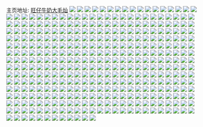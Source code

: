 主页地址: [旺仔牛奶大毛灿](https://weibo.com/u/1391065657) 
![](https://wx4.sinaimg.cn/mw2000/52e9fa39ly1h9qkio0qemj20u0140dmu.jpg) 
![](https://wx4.sinaimg.cn/mw2000/52e9fa39ly1h9qkiqvnmdj20u0140grf.jpg) 
![](https://wx4.sinaimg.cn/mw2000/52e9fa39ly1h9qkir3lwsj20u01407ad.jpg) 
![](https://wx4.sinaimg.cn/mw2000/52e9fa39ly1h9qjxaiz5qj23402c0x6q.jpg) 
![](https://wx4.sinaimg.cn/mw2000/52e9fa39ly1h9qjxetsblj22c0340kjm.jpg) 
![](https://wx4.sinaimg.cn/mw2000/52e9fa39ly1h9qjx8g8pnj223s2t1qv5.jpg) 
![](https://wx4.sinaimg.cn/mw2000/52e9fa39ly1h9qjxa0zp6j22c0340e82.jpg) 
![](https://wx4.sinaimg.cn/mw2000/52e9fa39ly1h9qjxbr1psj22c0340b2a.jpg) 
![](https://wx4.sinaimg.cn/mw2000/52e9fa39ly1h9qjxnmoqdj23402c07wj.jpg) 
![](https://wx4.sinaimg.cn/mw2000/52e9fa39ly1h8uggvgmfqj20u0140gv9.jpg) 
![](https://wx4.sinaimg.cn/mw2000/52e9fa39ly1h8uggpblyxj20u0140afr.jpg) 
![](https://wx4.sinaimg.cn/mw2000/52e9fa39ly1h8mcez3i8hj22872yx7wk.jpg) 
![](https://wx4.sinaimg.cn/mw2000/52e9fa39ly1h8mcewwrlwj21821mru0x.jpg) 
![](https://wx4.sinaimg.cn/mw2000/52e9fa39ly1h8mcexy74cj21kh23bu0y.jpg) 
![](https://wx4.sinaimg.cn/mw2000/52e9fa39ly1h8mcf3tya9j22c0340x6v.jpg) 
![](https://wx4.sinaimg.cn/mw2000/52e9fa39ly1h8mcewkvk4j21wx2jwhdw.jpg) 
![](https://wx4.sinaimg.cn/mw2000/52e9fa39ly1h8mcetlyc9j21q12aqnpd.jpg) 
![](https://wx4.sinaimg.cn/mw2000/52e9fa39ly1h8k2s1ocrlj22c0340nph.jpg) 
![](https://wx4.sinaimg.cn/mw2000/52e9fa39ly1h8k2s0jp2jj22c03404qs.jpg) 
![](https://wx4.sinaimg.cn/mw2000/52e9fa39ly1h8k2rteg1rj22c0340npf.jpg) 
![](https://wx4.sinaimg.cn/mw2000/52e9fa39ly1h8k2rj4jbhj21qn2bjhdt.jpg) 
![](https://wx4.sinaimg.cn/mw2000/52e9fa39ly1h8k2rxmcxij21vw2ijb2a.jpg) 
![](https://wx4.sinaimg.cn/mw2000/52e9fa39ly1h8k2rzoixpj224v2uh4qt.jpg) 
![](https://wx4.sinaimg.cn/mw2000/52e9fa39ly1h8k2rwn55rj22812ypqva.jpg) 
![](https://wx4.sinaimg.cn/mw2000/52e9fa39ly1h8k2s1v0lcj22c03407wk.jpg) 
![](https://wx4.sinaimg.cn/mw2000/52e9fa39ly1h8k2ruawjgj22c0340qv5.jpg) 
![](https://wx4.sinaimg.cn/mw2000/52e9fa39ly1h8k2s0ow9aj22c03407wk.jpg) 
![](https://wx4.sinaimg.cn/mw2000/52e9fa39ly1h8k2rwsqfkj21go1y8hdu.jpg) 
![](https://wx4.sinaimg.cn/mw2000/52e9fa39ly1h8k2s1maaij22c03404qs.jpg) 
![](https://wx4.sinaimg.cn/mw2000/52e9fa39ly1h8k2rxr33mj22c0340u0z.jpg) 
![](https://wx4.sinaimg.cn/mw2000/52e9fa39ly1h8k2s0v21nj22c0340kjo.jpg) 
![](https://wx4.sinaimg.cn/mw2000/52e9fa39ly1h8k2s2rw5aj22c0340npg.jpg) 
![](https://wx4.sinaimg.cn/mw2000/52e9fa39ly1h8k2s2axy6j22c0340u0z.jpg) 
![](https://wx4.sinaimg.cn/mw2000/52e9fa39ly1h83u216x9bj225j2v0npe.jpg) 
![](https://wx4.sinaimg.cn/mw2000/52e9fa39ly1h83u1vhzkuj224m2txx6p.jpg) 
![](https://wx4.sinaimg.cn/mw2000/52e9fa39ly1h83u1z0zhuj22c03401kz.jpg) 
![](https://wx4.sinaimg.cn/mw2000/52e9fa39ly1h83u20k6coj22c03404qr.jpg) 
![](https://wx4.sinaimg.cn/mw2000/52e9fa39ly1h83u1vhzb3j22c0340e81.jpg) 
![](https://wx4.sinaimg.cn/mw2000/52e9fa39ly1h83u1ys070j22c0340x6q.jpg) 
![](https://wx4.sinaimg.cn/mw2000/52e9fa39ly1h631h4lztij22c0340b2b.jpg) 
![](https://wx4.sinaimg.cn/mw2000/52e9fa39ly1h631h52jtsj22c0340e83.jpg) 
![](https://wx4.sinaimg.cn/mw2000/52e9fa39ly1h631h2f8v0j22c0340qv5.jpg) 
![](https://wx4.sinaimg.cn/mw2000/52e9fa39ly1h631h4jl3nj21yj2m1npe.jpg) 
![](https://wx4.sinaimg.cn/mw2000/52e9fa39ly1h631h5mbovj21ry2dagyd.jpg) 
![](https://wx4.sinaimg.cn/mw2000/52e9fa39ly1h631h2jelxj21oe28iqv5.jpg) 
![](https://wx4.sinaimg.cn/mw2000/52e9fa39ly1h631h3f93xj21ow297qim.jpg) 
![](https://wx4.sinaimg.cn/mw2000/52e9fa39ly1h631h4h749j22c0340hdu.jpg) 
![](https://wx4.sinaimg.cn/mw2000/52e9fa39ly1h631h6qnlbj22292r0184.jpg) 
![](https://wx4.sinaimg.cn/mw2000/52e9fa39ly1h5kdsj2az1j22c03417wk.jpg) 
![](https://wx4.sinaimg.cn/mw2000/52e9fa39ly1h5kdsk91hnj21kp23mhdu.jpg) 
![](https://wx4.sinaimg.cn/mw2000/52e9fa39ly1h5kdslpic7j22c03411l0.jpg) 
![](https://wx4.sinaimg.cn/mw2000/52e9fa39ly1h5kdshkkcyj22c0341hdv.jpg) 
![](https://wx4.sinaimg.cn/mw2000/52e9fa39ly1h5kdsnwfw6j22c0341qv8.jpg) 
![](https://wx4.sinaimg.cn/mw2000/52e9fa39ly1h5kdsh57tlj22c0341qv7.jpg) 
![](https://wx4.sinaimg.cn/mw2000/52e9fa39ly1h4yh1wtj94j22c0340npg.jpg) 
![](https://wx4.sinaimg.cn/mw2000/52e9fa39ly1h4yh1vfsqrj22c0340npf.jpg) 
![](https://wx4.sinaimg.cn/mw2000/52e9fa39ly1h4yh1w0uxsj21tu2fshdu.jpg) 
![](https://wx4.sinaimg.cn/mw2000/52e9fa39ly1h4ih94fvzej21h81xa7u5.jpg) 
![](https://wx4.sinaimg.cn/mw2000/52e9fa39ly1h4ih95lbhvj21uf2gkhdg.jpg) 
![](https://wx4.sinaimg.cn/mw2000/52e9fa39ly1h4ih947nnhj22c0340b29.jpg) 
![](https://wx4.sinaimg.cn/mw2000/52e9fa39ly1h4ih967rarj22c033zb29.jpg) 
![](https://wx4.sinaimg.cn/mw2000/52e9fa39ly1h4ih96x069j22c0340qv5.jpg) 
![](https://wx4.sinaimg.cn/mw2000/52e9fa39ly1h4ih96ievzj21jk2237wh.jpg) 
![](https://wx4.sinaimg.cn/mw2000/52e9fa39ly1h4ih960lcfj21k322s7wh.jpg) 
![](https://wx4.sinaimg.cn/mw2000/52e9fa39ly1h4ih95h1ksj22c0340e81.jpg) 
![](https://wx4.sinaimg.cn/mw2000/52e9fa39ly1h4a2xm1nc4j22c0340qv6.jpg) 
![](https://wx4.sinaimg.cn/mw2000/52e9fa39ly1h4a2xlfu8pj224q2ubb2a.jpg) 
![](https://wx4.sinaimg.cn/mw2000/52e9fa39ly1h4a2xkubqfj218l1uwqv5.jpg) 
![](https://wx4.sinaimg.cn/mw2000/52e9fa39ly1h4a2xlsbq8j213g1n6npd.jpg) 
![](https://wx4.sinaimg.cn/mw2000/52e9fa39ly1h3svts8v66j21sc2dk7wh.jpg) 
![](https://wx4.sinaimg.cn/mw2000/52e9fa39ly1h3svtrmkrtj22292r07wh.jpg) 
![](https://wx4.sinaimg.cn/mw2000/52e9fa39ly1h3svtvex6sj21sc2dskjm.jpg) 
![](https://wx4.sinaimg.cn/mw2000/52e9fa39ly1h3svtrt9y2j21sc2ds4qq.jpg) 
![](https://wx4.sinaimg.cn/mw2000/52e9fa39ly1h3qoj7nvwcj20zg0zgn4t.jpg) 
![](https://wx4.sinaimg.cn/mw2000/52e9fa39ly1h3j806fl7kj22c0340e84.jpg) 
![](https://wx4.sinaimg.cn/mw2000/52e9fa39ly1h2t56qun84j22c0340kjl.jpg) 
![](https://wx4.sinaimg.cn/mw2000/52e9fa39ly1h2t56tzt62j22c0340e82.jpg) 
![](https://wx4.sinaimg.cn/mw2000/52e9fa39ly1h2t56sgvkgj22c0340npd.jpg) 
![](https://wx4.sinaimg.cn/mw2000/52e9fa39ly1h2t56t89vdj21oo28ue82.jpg) 
![](https://wx4.sinaimg.cn/mw2000/52e9fa39ly1h2t56s7lwtj22a531jx6p.jpg) 
![](https://wx4.sinaimg.cn/mw2000/52e9fa39ly1h2t56u83ygj22c0340hdu.jpg) 
![](https://wx4.sinaimg.cn/mw2000/52e9fa39ly1h2er0c1wgmj22c02bze81.jpg) 
![](https://wx4.sinaimg.cn/mw2000/52e9fa39ly1h1artvlpmcj22c03404qt.jpg) 
![](https://wx4.sinaimg.cn/mw2000/52e9fa39ly1h1arts1autj22212qmx6q.jpg) 
![](https://wx4.sinaimg.cn/mw2000/52e9fa39ly1h1artvxuhsj22c0340kjp.jpg) 
![](https://wx4.sinaimg.cn/mw2000/52e9fa39ly1h1artvxuhsj22c0340kjp.jpg) 
![](https://wx4.sinaimg.cn/mw2000/52e9fa39ly1h1artvym3wj223i2sob2c.jpg) 
![](https://wx4.sinaimg.cn/mw2000/52e9fa39ly1h1artu77yqj22422te4qs.jpg) 
![](https://wx4.sinaimg.cn/mw2000/52e9fa39ly1h1artu16pkj22c0340kjo.jpg) 
![](https://wx4.sinaimg.cn/mw2000/52e9fa39ly1h07gil634hj22c0340npf.jpg) 
![](https://wx4.sinaimg.cn/mw2000/52e9fa39ly1h07ginwxmrj22c0340b2b.jpg) 
![](https://wx4.sinaimg.cn/mw2000/52e9fa39ly1h07gipysmnj22c0340b2c.jpg) 
![](https://wx4.sinaimg.cn/mw2000/52e9fa39ly1h07girdjt6j22c0340hdx.jpg) 
![](https://wx4.sinaimg.cn/mw2000/52e9fa39ly1h07gioouxqj22c0340x6q.jpg) 
![](https://wx4.sinaimg.cn/mw2000/52e9fa39ly1h07ginhya9j22bz33zhdu.jpg) 
![](https://wx4.sinaimg.cn/mw2000/52e9fa39ly1h07gip8e7vj22c03401kz.jpg) 
![](https://wx4.sinaimg.cn/mw2000/52e9fa39ly1h07gimu1f3j22c0340b2b.jpg) 
![](https://wx4.sinaimg.cn/mw2000/52e9fa39ly1h07ginunysj22c0340e83.jpg) 
![](https://wx4.sinaimg.cn/mw2000/52e9fa39ly1gzshhdtdejj22c03407wi.jpg) 
![](https://wx4.sinaimg.cn/mw2000/52e9fa39ly1gzshhf2q5bj22c0340e82.jpg) 
![](https://wx4.sinaimg.cn/mw2000/52e9fa39ly1gzshh59pehj22c03401kx.jpg) 
![](https://wx4.sinaimg.cn/mw2000/52e9fa39ly1gzshh7z94kj224i2u0x6p.jpg) 
![](https://wx4.sinaimg.cn/mw2000/52e9fa39ly1gzshhdm3zbj22c0340u0y.jpg) 
![](https://wx4.sinaimg.cn/mw2000/52e9fa39ly1gzshheyifgj22c033ju0y.jpg) 
![](https://wx4.sinaimg.cn/mw2000/52e9fa39ly1gzshh8rf6hj22c0340hdt.jpg) 
![](https://wx4.sinaimg.cn/mw2000/52e9fa39ly1gzshhco2w5j22c0340e82.jpg) 
![](https://wx4.sinaimg.cn/mw2000/52e9fa39ly1gzi4ee36xhj22c03404qr.jpg) 
![](https://wx4.sinaimg.cn/mw2000/52e9fa39ly1gzi4ecn7coj22c03407wj.jpg) 
![](https://wx4.sinaimg.cn/mw2000/52e9fa39ly1gzi4ebrejpj22c0340x6q.jpg) 
![](https://wx4.sinaimg.cn/mw2000/52e9fa39gy1gz3igk5bi8j229t29t4qp.jpg) 
![](https://wx4.sinaimg.cn/mw2000/52e9fa39ly1gytxh9ydqrj21sc2dsu0y.jpg) 
![](https://wx4.sinaimg.cn/mw2000/52e9fa39ly1gytxhbfbktj21sc2dsqv6.jpg) 
![](https://wx4.sinaimg.cn/mw2000/52e9fa39ly1gytxheol7wj21sc2dke82.jpg) 
![](https://wx4.sinaimg.cn/mw2000/52e9fa39ly1gytxhc1atlj21sc2dyhdu.jpg) 
![](https://wx4.sinaimg.cn/mw2000/52e9fa39ly1gysa1vku8ej22c03401l0.jpg) 
![](https://wx4.sinaimg.cn/mw2000/52e9fa39ly1gysa1v8gb9j22c02c04qr.jpg) 
![](https://wx4.sinaimg.cn/mw2000/52e9fa39ly1gysa1vryarj22c03404qs.jpg) 
![](https://wx4.sinaimg.cn/mw2000/52e9fa39ly1gysa1vd3j3j21r2340hdv.jpg) 
![](https://wx4.sinaimg.cn/mw2000/52e9fa39ly1gysa1x4jv8j22c0340qv6.jpg) 
![](https://wx4.sinaimg.cn/mw2000/52e9fa39ly1gysa1wm5lbj22c0340kjm.jpg) 
![](https://wx4.sinaimg.cn/mw2000/52e9fa39ly1gysa1vgtrhj22c0340qv6.jpg) 
![](https://wx4.sinaimg.cn/mw2000/52e9fa39ly1gysa1uvzwdj21ww1wu1kx.jpg) 
![](https://wx4.sinaimg.cn/mw2000/52e9fa39ly1gysa1w4r76j224e24e7wi.jpg) 
![](https://wx4.sinaimg.cn/mw2000/52e9fa39ly1gya1ov0ohuj21sc2dsx6p.jpg) 
![](https://wx4.sinaimg.cn/mw2000/52e9fa39ly1gxy0mdp72ej224j2u14qq.jpg) 
![](https://wx4.sinaimg.cn/mw2000/52e9fa39ly1gxy0mo0djvj21ri2cou0x.jpg) 
![](https://wx4.sinaimg.cn/mw2000/52e9fa39ly1gxy0mn1oaej21nr27okjl.jpg) 
![](https://wx4.sinaimg.cn/mw2000/52e9fa39ly1gx3eyh9i9uj22792xokjn.jpg) 
![](https://wx4.sinaimg.cn/mw2000/52e9fa39ly1gx3eyhj6k2j22c0340hdu.jpg) 
![](https://wx4.sinaimg.cn/mw2000/52e9fa39ly1gx3eyfdvg3j229t3134qq.jpg) 
![](https://wx4.sinaimg.cn/mw2000/52e9fa39ly1gx3eyiorjrj22c0340x6q.jpg) 
![](https://wx4.sinaimg.cn/mw2000/52e9fa39ly1gx3eyjghlbj22c02c04qr.jpg) 
![](https://wx4.sinaimg.cn/mw2000/52e9fa39ly1gx3eyj8pczj22c0340hdv.jpg) 
![](https://wx4.sinaimg.cn/mw2000/52e9fa39ly1gx3eygzk1cj222k2rf7wi.jpg) 
![](https://wx4.sinaimg.cn/mw2000/52e9fa39ly1gx3eyj5znoj21wy2jxb2a.jpg) 
![](https://wx4.sinaimg.cn/mw2000/52e9fa39ly1gx3eyhpcq8j229m30tb2b.jpg) 
![](https://wx4.sinaimg.cn/mw2000/52e9fa39ly1gx3eyhc62kj22c03404qq.jpg) 
![](https://wx4.sinaimg.cn/mw2000/52e9fa39ly1gx1sbsnbq5j22c0340qv7.jpg) 
![](https://wx4.sinaimg.cn/mw2000/52e9fa39ly1gwn6pw7h1sj20u0140dsy.jpg) 
![](https://wx4.sinaimg.cn/mw2000/52e9fa39ly1gwn6qw1tl9j20u01407je.jpg) 
![](https://wx4.sinaimg.cn/mw2000/52e9fa39ly1gwn6pk35d2j22c0340e82.jpg) 
![](https://wx4.sinaimg.cn/mw2000/52e9fa39ly1gwn6pwqfpbj20u0140dre.jpg) 
![](https://wx4.sinaimg.cn/mw2000/52e9fa39ly1gwn6pwvm0lj20u0140gxw.jpg) 
![](https://wx4.sinaimg.cn/mw2000/52e9fa39ly1gwn6pwzxmkj20u0140k15.jpg) 
![](https://wx4.sinaimg.cn/mw2000/52e9fa39ly1gwn6pwiwi6j20u0140amz.jpg) 
![](https://wx4.sinaimg.cn/mw2000/52e9fa39ly1gwn6pwafk9j20u0140n9q.jpg) 
![](https://wx4.sinaimg.cn/mw2000/52e9fa39ly1gwn6px5x2dj20u0140tmf.jpg) 
![](https://wx4.sinaimg.cn/mw2000/52e9fa39ly1gvyxci84q8j20ix0sgtcl.jpg) 
![](https://wx4.sinaimg.cn/mw2000/52e9fa39ly1gvyxd3w731j21kc27zu0x.jpg) 
![](https://wx4.sinaimg.cn/mw2000/52e9fa39ly1gvyxi1sk1qj22c0340u0z.jpg) 
![](https://wx4.sinaimg.cn/mw2000/52e9fa39ly1gvyxi61t5nj22c0340u0y.jpg) 
![](https://wx4.sinaimg.cn/mw2000/52e9fa39ly1gvyxcn1kf7j20sg0msq8x.jpg) 
![](https://wx4.sinaimg.cn/mw2000/52e9fa39ly1gvyxi5cdmsj22c03404qr.jpg) 
![](https://wx4.sinaimg.cn/mw2000/52e9fa39ly1gvyxd6p8bsj22ds1sc1kx.jpg) 
![](https://wx4.sinaimg.cn/mw2000/52e9fa39ly1gvyxi6z4f0j22c02c0npe.jpg) 
![](https://wx4.sinaimg.cn/mw2000/52e9fa39ly1gvyxia6s79j22c0340e83.jpg) 
![](https://wx4.sinaimg.cn/mw2000/001w8LIRly1gvpdvhbtnzj62c0340u0x02.jpg) 
![](https://wx4.sinaimg.cn/mw2000/001w8LIRly1gvpdv4o0waj62c0340e8202.jpg) 
![](https://wx4.sinaimg.cn/mw2000/001w8LIRly1gvpdsxb8ydj61qa2b2kjl02.jpg) 
![](https://wx4.sinaimg.cn/mw2000/001w8LIRly1gv92b338r9j62c0340x6q02.jpg) 
![](https://wx4.sinaimg.cn/mw2000/001w8LIRly1gv92ba5bchj62c0340x6r02.jpg) 
![](https://wx4.sinaimg.cn/mw2000/001w8LIRly1gv92azfxztj622s2rqb2a02.jpg) 
![](https://wx4.sinaimg.cn/mw2000/001w8LIRly1gv92b50bqgj62c0340e8302.jpg) 
![](https://wx4.sinaimg.cn/mw2000/001w8LIRly1gv92bhhm2sj62c0340x6q02.jpg) 
![](https://wx4.sinaimg.cn/mw2000/001w8LIRly1gv92brhb53j62c0340e8302.jpg) 
![](https://wx4.sinaimg.cn/mw2000/001w8LIRly1gv92bju3z2j62c03401ky02.jpg) 
![](https://wx4.sinaimg.cn/mw2000/52e9fa39ly1gum85v7ic7j22c0340kjn.jpg) 
![](https://wx4.sinaimg.cn/mw2000/001w8LIRly1gum85wc4nij62c0340qv702.jpg) 
![](https://wx4.sinaimg.cn/mw2000/001w8LIRly1gum85vgj0vj62c0340e8302.jpg) 
![](https://wx4.sinaimg.cn/mw2000/52e9fa39ly1gum85tdvmtj216o1kwkhb.jpg) 
![](https://wx4.sinaimg.cn/mw2000/001w8LIRly1gum85up958j61s22dex6p02.jpg) 
![](https://wx4.sinaimg.cn/mw2000/001w8LIRly1gum85tvgywj62c0340npe02.jpg) 
![](https://wx4.sinaimg.cn/mw2000/52e9fa39ly1gt9qs1rwfvj22c02c01l0.jpg) 
![](https://wx4.sinaimg.cn/mw2000/52e9fa39ly1gt9qs05i1xj22c03401l0.jpg) 
![](https://wx4.sinaimg.cn/mw2000/52e9fa39ly1gt9qrzh3ohj225j2venpe.jpg) 
![](https://wx4.sinaimg.cn/mw2000/52e9fa39ly1groqouimmcj22c02bznpd.jpg) 
![](https://wx4.sinaimg.cn/mw2000/52e9fa39ly1groqokidqdj2295295b29.jpg) 
![](https://wx4.sinaimg.cn/mw2000/52e9fa39ly1groqocbkmmj22c02bz1il.jpg) 
![](https://wx4.sinaimg.cn/mw2000/52e9fa39ly1groqo6zf77j229j29jb29.jpg) 
![](https://wx4.sinaimg.cn/mw2000/52e9fa39ly1groqp0h4maj22732731bq.jpg) 
![](https://wx4.sinaimg.cn/mw2000/52e9fa39ly1groqowb1wpj20yh0yh7ax.jpg) 
![](https://wx4.sinaimg.cn/mw2000/52e9fa39ly1groqp4d900j21js1js4f1.jpg) 
![](https://wx4.sinaimg.cn/mw2000/52e9fa39ly1groqnz8sx1j221r21r7wh.jpg) 
![](https://wx4.sinaimg.cn/mw2000/52e9fa39ly1groqpdyn93j229e29ekjl.jpg) 
![](https://wx4.sinaimg.cn/mw2000/52e9fa39ly1gr1scblv5xj22c02bzqtv.jpg) 
![](https://wx4.sinaimg.cn/mw2000/52e9fa39ly1gr1scxkkxtj22c02c0npd.jpg) 
![](https://wx4.sinaimg.cn/mw2000/52e9fa39ly1gr1sd170zmj22c02bzhdt.jpg) 
![](https://wx4.sinaimg.cn/mw2000/52e9fa39ly1gr1sdcweuyj22c0340x6q.jpg) 
![](https://wx4.sinaimg.cn/mw2000/52e9fa39gy1gq6p6f8sh0j22c02c04qp.jpg) 
![](https://wx4.sinaimg.cn/mw2000/52e9fa39gy1gq6p6cxxxoj224r24r4qp.jpg) 
![](https://wx4.sinaimg.cn/mw2000/52e9fa39gy1gq6p6bc458j22c02c0nph.jpg) 
![](https://wx4.sinaimg.cn/mw2000/52e9fa39gy1gq6p66ayrkj22c02c0hdt.jpg) 
![](https://wx4.sinaimg.cn/mw2000/52e9fa39ly1gpp491g6z7j22c02c0u10.jpg) 
![](https://wx4.sinaimg.cn/mw2000/52e9fa39ly1gpp48zzq48j22c02c01kx.jpg) 
![](https://wx4.sinaimg.cn/mw2000/52e9fa39ly1gpp48zr38rj22c02c04qp.jpg) 
![](https://wx4.sinaimg.cn/mw2000/52e9fa39ly1gpp492f83zj22c02c0qv7.jpg) 
![](https://wx4.sinaimg.cn/mw2000/52e9fa39ly1gpp4927rbpj23402c04qt.jpg) 
![](https://wx4.sinaimg.cn/mw2000/52e9fa39ly1gpp493j2rpj23402c0e83.jpg) 
![](https://wx4.sinaimg.cn/mw2000/52e9fa39ly1gpp4b3e0qgj20u0140qva.jpg) 
![](https://wx4.sinaimg.cn/mw2000/52e9fa39ly1gpp4b3nxfhj20u01401l3.jpg) 
![](https://wx4.sinaimg.cn/mw2000/52e9fa39gy1gpg8lyu8qdj21p729m7wj.jpg) 
![](https://wx4.sinaimg.cn/mw2000/52e9fa39ly1gpdee257ugj22dc1kwx6t.jpg) 
![](https://wx4.sinaimg.cn/mw2000/52e9fa39ly1gpdedugbymj22dc1kwhdt.jpg) 
![](https://wx4.sinaimg.cn/mw2000/52e9fa39ly1gpdedrpk92j21kw24y7n2.jpg) 
![](https://wx4.sinaimg.cn/mw2000/52e9fa39ly1gpdee4e7r0j21kw2dc7wn.jpg) 
![](https://wx4.sinaimg.cn/mw2000/52e9fa39ly1gpdee4yww5j22dc1kwe87.jpg) 
![](https://wx4.sinaimg.cn/mw2000/52e9fa39ly1gpdee4e76tj22dc1kw4qv.jpg) 
![](https://wx4.sinaimg.cn/mw2000/52e9fa39ly1gp88f8wqlij22b52b5npf.jpg) 
![](https://wx4.sinaimg.cn/mw2000/52e9fa39ly1gp88f9l33zj227v2ufnpg.jpg) 
![](https://wx4.sinaimg.cn/mw2000/52e9fa39ly1gp88fayhyij22c02c07wm.jpg) 
![](https://wx4.sinaimg.cn/mw2000/52e9fa39ly1gp88fc0llgj23402c0qva.jpg) 
![](https://wx4.sinaimg.cn/mw2000/52e9fa39ly1gp88fdiccmj23402c01l3.jpg) 
![](https://wx4.sinaimg.cn/mw2000/52e9fa39ly1gp88fc6wayj23402c0b2g.jpg) 
![](https://wx4.sinaimg.cn/mw2000/52e9fa39ly1gp88few2w1j22c03404qu.jpg) 
![](https://wx4.sinaimg.cn/mw2000/52e9fa39ly1gp88fd7q10j23402c0qva.jpg) 
![](https://wx4.sinaimg.cn/mw2000/52e9fa39ly1gp88fdnvu0j23402c0qv9.jpg) 
![](https://wx4.sinaimg.cn/mw2000/52e9fa39ly1gom4pee7vrj22c0340hdx.jpg) 
![](https://wx4.sinaimg.cn/mw2000/52e9fa39ly1gmzueiiz8fj22c03401kx.jpg) 
![](https://wx4.sinaimg.cn/mw2000/52e9fa39ly1gmzueimea0j228w2zvqub.jpg) 
![](https://wx4.sinaimg.cn/mw2000/52e9fa39ly1gmzueij2wwj226h2wn7qw.jpg) 
![](https://wx4.sinaimg.cn/mw2000/52e9fa39ly1gmzueitu0gj21xv2l5npd.jpg) 
![](https://wx4.sinaimg.cn/mw2000/52e9fa39ly1gmi3ekrmrhj222l22jx6p.jpg) 
![](https://wx4.sinaimg.cn/mw2000/52e9fa39ly1gmi3ettwz7j22c02bzkjm.jpg) 
![](https://wx4.sinaimg.cn/mw2000/52e9fa39ly1gmi3eov4rtj222t22r1ky.jpg) 
![](https://wx4.sinaimg.cn/mw2000/52e9fa39ly1gmi3emgt7dj22c02bzb29.jpg) 
![](https://wx4.sinaimg.cn/mw2000/52e9fa39ly1gmi3f09y4oj21pb30yx6q.jpg) 
![](https://wx4.sinaimg.cn/mw2000/52e9fa39ly1gmi3ex1krgj22c02bzx6p.jpg) 
![](https://wx4.sinaimg.cn/mw2000/52e9fa39ly1gmi3f1676zj22c02c0tny.jpg) 
![](https://wx4.sinaimg.cn/mw2000/52e9fa39ly1gmi3f4fkl4j23402c0n0a.jpg) 
![](https://wx4.sinaimg.cn/mw2000/52e9fa39ly1gmi3g3c0r3j20w012en4e.jpg) 
![](https://wx4.sinaimg.cn/mw2000/52e9fa39ly1gmi3f72uu7j23402c00zl.jpg) 
![](https://wx4.sinaimg.cn/mw2000/52e9fa39ly1gmi3fbn1uoj22c02c0b2a.jpg) 
![](https://wx4.sinaimg.cn/mw2000/52e9fa39ly1gmi3f3ux1zj23401qx1kz.jpg) 
![](https://wx4.sinaimg.cn/mw2000/52e9fa39ly1gmajol32dbj21w01w0b29.jpg) 
![](https://wx4.sinaimg.cn/mw2000/52e9fa39ly1gmakcww70nj21n31o04qp.jpg) 
![](https://wx4.sinaimg.cn/mw2000/52e9fa39ly1glmmcpchyvj22842847wh.jpg) 
![](https://wx4.sinaimg.cn/mw2000/52e9fa39ly1glmmdgfki2j22c02c01kx.jpg) 
![](https://wx4.sinaimg.cn/mw2000/52e9fa39ly1glmmdmqhnnj22c02c0e81.jpg) 
![](https://wx4.sinaimg.cn/mw2000/52e9fa39ly1glmmdjj2clj23402c07wh.jpg) 
![](https://wx4.sinaimg.cn/mw2000/52e9fa39ly1glmmd4mk3zj21vk1vkh8g.jpg) 
![](https://wx4.sinaimg.cn/mw2000/52e9fa39ly1glmmcu66ngj22c0340hdt.jpg) 
![](https://wx4.sinaimg.cn/mw2000/52e9fa39ly1glmmdpwhh4j226m2wue81.jpg) 
![](https://wx4.sinaimg.cn/mw2000/52e9fa39ly1glmmed1n0hj22b02b07l3.jpg) 
![](https://wx4.sinaimg.cn/mw2000/52e9fa39ly1glmmd6mtisj21o22831kx.jpg) 
![](https://wx4.sinaimg.cn/mw2000/52e9fa39ly1glmmcyub73j23402c0atw.jpg) 
![](https://wx4.sinaimg.cn/mw2000/52e9fa39ly1glmmeacke5j21r0340e83.jpg) 
![](https://wx4.sinaimg.cn/mw2000/52e9fa39ly1glmmddxmd9j22c02c07wh.jpg) 
![](https://wx4.sinaimg.cn/mw2000/52e9fa39ly1gle9uk0qoij21wt2jrhdt.jpg) 
![](https://wx4.sinaimg.cn/mw2000/52e9fa39ly1gle9vjcgv4j22c03401kz.jpg) 
![](https://wx4.sinaimg.cn/mw2000/52e9fa39ly1gle9vmoiewj22c0340hdv.jpg) 
![](https://wx4.sinaimg.cn/mw2000/52e9fa39ly1gle9v3esp4j229a30dnpf.jpg) 
![](https://wx4.sinaimg.cn/mw2000/52e9fa39ly1gle9uhlkzdj22842ythdv.jpg) 
![](https://wx4.sinaimg.cn/mw2000/52e9fa39ly1gle9uxll7mj22c0340hdv.jpg) 
![](https://wx4.sinaimg.cn/mw2000/52e9fa39ly1gle9uqh9wgj22c0340kjn.jpg) 
![](https://wx4.sinaimg.cn/mw2000/52e9fa39ly1gle9vdfx3cj22c0340hdv.jpg) 
![](https://wx4.sinaimg.cn/mw2000/52e9fa39ly1gle9vojtnxj21z82mzkjl.jpg) 
![](https://wx4.sinaimg.cn/mw2000/52e9fa39ly1gkotwzugenj22c03401l1.jpg) 
![](https://wx4.sinaimg.cn/mw2000/52e9fa39ly1gkotx89z17j22c02c0hdw.jpg) 
![](https://wx4.sinaimg.cn/mw2000/52e9fa39ly1gkotwu2kmvj22c02c01kx.jpg) 
![](https://wx4.sinaimg.cn/mw2000/52e9fa39ly1gkou0q4kyoj22c02c0e82.jpg) 
![](https://wx4.sinaimg.cn/mw2000/52e9fa39gy1gk91jlkgptj22bz2c07wh.jpg) 
![](https://wx4.sinaimg.cn/mw2000/52e9fa39gy1gk91jiwlnuj22c0340e82.jpg) 
![](https://wx4.sinaimg.cn/mw2000/52e9fa39gy1gk91jtj57gj22bz2c04qq.jpg) 
![](https://wx4.sinaimg.cn/mw2000/52e9fa39gy1gk91jxbskzj22c0340e82.jpg) 
![](https://wx4.sinaimg.cn/mw2000/52e9fa39gy1gk91lbmllqj22ds1sc1kk.jpg) 
![](https://wx4.sinaimg.cn/mw2000/52e9fa39gy1gk91l9bao6j22c0340u0y.jpg) 
![](https://wx4.sinaimg.cn/mw2000/52e9fa39gy1gk91lcsskmj20yi0xs7vm.jpg) 
![](https://wx4.sinaimg.cn/mw2000/52e9fa39gy1gk91lesw5wj23402c04qp.jpg) 
![](https://wx4.sinaimg.cn/mw2000/52e9fa39gy1gk91liscdtj22c03404qq.jpg) 
![](https://wx4.sinaimg.cn/mw2000/52e9fa39gy1gjas5nlbaqj215m1kuqd9.jpg) 
![](https://wx4.sinaimg.cn/mw2000/52e9fa39ly1ginw7onk9vj22c02c0e82.jpg) 
![](https://wx4.sinaimg.cn/mw2000/52e9fa39ly1ginw7mw1kqj22c02c0b2a.jpg) 
![](https://wx4.sinaimg.cn/mw2000/52e9fa39ly1ginw7qim04j22c02c0hdu.jpg) 
![](https://wx4.sinaimg.cn/mw2000/52e9fa39ly1ginx3ddx5nj211n1e57g5.jpg) 
![](https://wx4.sinaimg.cn/mw2000/52e9fa39ly1ginw7u7a8zj22c02c0e82.jpg) 
![](https://wx4.sinaimg.cn/mw2000/52e9fa39ly1ginw7xsz8oj220o20gx6p.jpg) 
![](https://wx4.sinaimg.cn/mw2000/52e9fa39ly1ginw7jbe4pj22c02c0hdu.jpg) 
![](https://wx4.sinaimg.cn/mw2000/52e9fa39ly1ginw7z658qj216o16oajq.jpg) 
![](https://wx4.sinaimg.cn/mw2000/52e9fa39ly1ginx1s9tq9j22c02c0u0y.jpg) 
![](https://wx4.sinaimg.cn/mw2000/52e9fa39ly1ginx1s9tq9j22c02c0u0y.jpg) 
![](https://wx4.sinaimg.cn/mw2000/52e9fa39ly1ghcn8rr4vsj22c0340npd.jpg) 
![](https://wx4.sinaimg.cn/mw2000/52e9fa39ly1ghcn8t8zbyj22c0340kjl.jpg) 
![](https://wx4.sinaimg.cn/mw2000/52e9fa39ly1ghcn8yqp4dj22c0340qv5.jpg) 
![](https://wx4.sinaimg.cn/mw2000/52e9fa39ly1ghcn9wbk1zj216o1kw7hq.jpg) 
![](https://wx4.sinaimg.cn/mw2000/52e9fa39ly1ghcn9xu1j0j21b41b47hi.jpg) 
![](https://wx4.sinaimg.cn/mw2000/52e9fa39ly1ghcn9xacxgj216o16oqcj.jpg) 
![](https://wx4.sinaimg.cn/mw2000/52e9fa39ly1ghcne5ebqrj216k2d4e81.jpg) 
![](https://wx4.sinaimg.cn/mw2000/52e9fa39ly1ghcne7asfhj21do22g4qp.jpg) 
![](https://wx4.sinaimg.cn/mw2000/52e9fa39ly1ghcne2tfsbj216o16o7m3.jpg) 
![](https://wx4.sinaimg.cn/mw2000/52e9fa39ly1ghbnfvkwkej22c02c0u0y.jpg) 
![](https://wx4.sinaimg.cn/mw2000/52e9fa39ly1ghbnfscqjsj22c02c0e83.jpg) 
![](https://wx4.sinaimg.cn/mw2000/52e9fa39ly1ghbnfvbhssj22c02c07wj.jpg) 
![](https://wx4.sinaimg.cn/mw2000/52e9fa39ly1ghbnfrwpvej22c02c0x6p.jpg) 
![](https://wx4.sinaimg.cn/mw2000/52e9fa39ly1ghbnfreb91j22c02c0u0y.jpg) 
![](https://wx4.sinaimg.cn/mw2000/52e9fa39ly1ghbnfurahjj22c02c0u0x.jpg) 
![](https://wx4.sinaimg.cn/mw2000/52e9fa39ly1ghbnfvk5e9j22c02c0b2b.jpg) 
![](https://wx4.sinaimg.cn/mw2000/52e9fa39ly1ghbnfr9qj3j22c02c0qv5.jpg) 
![](https://wx4.sinaimg.cn/mw2000/52e9fa39ly1ghbnfxj5fhj22c02c0hdu.jpg) 
![](https://wx4.sinaimg.cn/mw2000/52e9fa39ly1ghbnfx40zfj22c02c01kz.jpg) 
![](https://wx4.sinaimg.cn/mw2000/52e9fa39ly1ghbnfogouqj216o16owos.jpg) 
![](https://wx4.sinaimg.cn/mw2000/52e9fa39ly1ghbnftkj0aj22c02c0e82.jpg) 
![](https://wx4.sinaimg.cn/mw2000/52e9fa39ly1ghbnftu0k9j224w24whdu.jpg) 
![](https://wx4.sinaimg.cn/mw2000/52e9fa39ly1ghbnfx09l1j22c02c0u0y.jpg) 
![](https://wx4.sinaimg.cn/mw2000/52e9fa39ly1ghbnfxh4c9j22c02c0kjl.jpg) 
![](https://wx4.sinaimg.cn/mw2000/52e9fa39ly1ghbnfwcuuuj22c02c0npd.jpg) 
![](https://wx4.sinaimg.cn/mw2000/52e9fa39ly1ghbnfv0gi4j22c02c0npd.jpg) 
![](https://wx4.sinaimg.cn/mw2000/52e9fa39gy1ggwnya5agrj22c02c04qp.jpg) 
![](https://wx4.sinaimg.cn/mw2000/52e9fa39gy1ggwny7ufu4j22c02c07qf.jpg) 
![](https://wx4.sinaimg.cn/mw2000/52e9fa39gy1ggwnybbjx8j22c02cge81.jpg) 
![](https://wx4.sinaimg.cn/mw2000/52e9fa39gy1ggwny96bxvj216o16owux.jpg) 
![](https://wx4.sinaimg.cn/mw2000/52e9fa39gy1ggwnyd0qprj22c02cg7wi.jpg) 
![](https://wx4.sinaimg.cn/mw2000/52e9fa39gy1ggwny8joodj216n1kvdqb.jpg) 
![](https://wx4.sinaimg.cn/mw2000/52e9fa39gy1ggwnys6aoyj22c02cgnpe.jpg) 
![](https://wx4.sinaimg.cn/mw2000/52e9fa39gy1ggfcay6231j21io1ss4nu.jpg) 
![](https://wx4.sinaimg.cn/mw2000/52e9fa39gy1ggfcifhkjbj20xp23qhdt.jpg) 
![](https://wx4.sinaimg.cn/mw2000/52e9fa39gy1ggfcbgl5e1j211g22wdzx.jpg) 
![](https://wx4.sinaimg.cn/mw2000/52e9fa39gy1ggfcawq2kvj21eg39o1kx.jpg) 
![](https://wx4.sinaimg.cn/mw2000/52e9fa39gy1ggfcj01rdej216o16nqd3.jpg) 
![](https://wx4.sinaimg.cn/mw2000/52e9fa39gy1ggfcb5shrzj21ks37ohdt.jpg) 
![](https://wx4.sinaimg.cn/mw2000/52e9fa39gy1ggfcb9l30fj21ko3fyqv5.jpg) 
![](https://wx4.sinaimg.cn/mw2000/52e9fa39gy1ggfcb4gmqij21kw2d8e81.jpg) 
![](https://wx4.sinaimg.cn/mw2000/52e9fa39gy1ggfcbbna3fj20u00it7bm.jpg) 
![](https://wx4.sinaimg.cn/mw2000/52e9fa39gy1ggfcbas76aj21hk28a7oy.jpg) 
![](https://wx4.sinaimg.cn/mw2000/52e9fa39gy1ggfcbee7iwj211x1kw47k.jpg) 
![](https://wx4.sinaimg.cn/mw2000/52e9fa39gy1ggfcbfpmiqj216k2d4hdt.jpg) 
![](https://wx4.sinaimg.cn/mw2000/52e9fa39gy1ggfcbh6kp5j216o1kwna7.jpg) 
![](https://wx4.sinaimg.cn/mw2000/52e9fa39gy1ggfcaza9xgj213w27s4qp.jpg) 
![](https://wx4.sinaimg.cn/mw2000/52e9fa39gy1ggfcelfjbxj214o33uqv5.jpg) 
![](https://wx4.sinaimg.cn/mw2000/52e9fa39gy1ggbbanzg70j20kq0y1ted.jpg) 
![](https://wx4.sinaimg.cn/mw2000/52e9fa39gy1ggbbase764j21to3fgkjm.jpg) 
![](https://wx4.sinaimg.cn/mw2000/52e9fa39gy1ggbbarqaxxj21e02s07wh.jpg) 
![](https://wx4.sinaimg.cn/mw2000/52e9fa39gy1gegv4siwiyj215q161dr1.jpg) 
![](https://wx4.sinaimg.cn/mw2000/52e9fa39gy1gegv4txirfj216o16n4av.jpg) 
![](https://wx4.sinaimg.cn/mw2000/52e9fa39gy1gegv4t2ko7j216n16nk14.jpg) 
![](https://wx4.sinaimg.cn/mw2000/52e9fa39gy1gbnqby50icj22c01037wh.jpg) 
![](https://wx4.sinaimg.cn/mw2000/52e9fa39gy1gahixe3097j21w05o0hdu.jpg) 
![](https://wx4.sinaimg.cn/mw2000/52e9fa39gy1gahix986xzj20ko1a248x.jpg) 
![](https://wx4.sinaimg.cn/mw2000/52e9fa39gy1gahix7bhftj21w01w0dz7.jpg) 
![](https://wx4.sinaimg.cn/mw2000/52e9fa39gy1gahixk5tycj219c2io1kx.jpg) 
![](https://wx4.sinaimg.cn/mw2000/52e9fa39gy1gahix5vue2j21zk1honfn.jpg) 
![](https://wx4.sinaimg.cn/mw2000/52e9fa39gy1gahixbedwrj21qw2xo1kx.jpg) 
![](https://wx4.sinaimg.cn/mw2000/52e9fa39gy1gahixgegrdj21v837rtx8.jpg) 
![](https://wx4.sinaimg.cn/mw2000/52e9fa39gy1gahixhk10cj215q1qwac7.jpg) 
![](https://wx4.sinaimg.cn/mw2000/52e9fa39gy1gahix8ixv1j2193193axn.jpg) 
![](https://wx4.sinaimg.cn/mw2000/52e9fa39gy1ga71bjlkdej21mc17rk6x.jpg) 
![](https://wx4.sinaimg.cn/mw2000/52e9fa39gy1g9igy16a9ij222b3407wh.jpg) 
![](https://wx4.sinaimg.cn/mw2000/52e9fa39gy1g8takx3928j22c02c0qjp.jpg) 
![](https://wx4.sinaimg.cn/mw2000/52e9fa39ly1g8oij0qwycj21uu3404qp.jpg) 
![](https://wx4.sinaimg.cn/mw2000/52e9fa39ly1g8oiizbgxxj21z1340qv5.jpg) 
![](https://wx4.sinaimg.cn/mw2000/52e9fa39gy1g8huir6plvj21w01w04qp.jpg) 
![](https://wx4.sinaimg.cn/mw2000/52e9fa39gy1g8huiqkdljj21w01w04qp.jpg) 
![](https://wx4.sinaimg.cn/mw2000/52e9fa39gy1g8huirkqv3j21w01w0hdt.jpg) 
![](https://wx4.sinaimg.cn/mw2000/52e9fa39gy1g8huior7a6j21w01w04qp.jpg) 
![](https://wx4.sinaimg.cn/mw2000/52e9fa39gy1g7kbdt9vn0j21w01w0e81.jpg) 
![](https://wx4.sinaimg.cn/mw2000/52e9fa39gy1g7kbdsyzdaj21nc1nch8o.jpg) 
![](https://wx4.sinaimg.cn/mw2000/52e9fa39gy1g6rf5oxlbjj22w41u2e81.jpg) 
![](https://wx4.sinaimg.cn/mw2000/52e9fa39gy1g66d8ual22j21ho1tbu08.jpg) 
![](https://wx4.sinaimg.cn/mw2000/52e9fa39ly1g3cqj62xx7j21w01w04qp.jpg) 
![](https://wx4.sinaimg.cn/mw2000/52e9fa39ly1g3cqj4w055j21vy2ioqnd.jpg) 
![](https://wx4.sinaimg.cn/mw2000/52e9fa39ly1g3cqj9npbcj21u51u5x6p.jpg) 
![](https://wx4.sinaimg.cn/mw2000/52e9fa39ly1g3cqj7elpsj22c0340hdt.jpg) 
![](https://wx4.sinaimg.cn/mw2000/52e9fa39gy1g13sbgpif3j22c02c01kx.jpg) 
![](https://wx4.sinaimg.cn/mw2000/52e9fa39gy1g13sbh1xvej22c02c0e81.jpg) 
![](https://wx4.sinaimg.cn/mw2000/52e9fa39gy1g13sbfxltqj21um1umhce.jpg) 
![](https://wx4.sinaimg.cn/mw2000/52e9fa39gy1g13sbgoh9jj21s01rzqqf.jpg) 
![](https://wx4.sinaimg.cn/mw2000/52e9fa39gy1g13sbdae1wj20ks0z043w.jpg) 
![](https://wx4.sinaimg.cn/mw2000/52e9fa39gy1g13sbi77omj22c02c04qr.jpg) 
![](https://wx4.sinaimg.cn/mw2000/52e9fa39gy1g08gm7985pj21900u0npf.jpg) 
![](https://wx4.sinaimg.cn/mw2000/52e9fa39gy1g08glkcnhfj21900u0kjq.jpg) 
![](https://wx4.sinaimg.cn/mw2000/52e9fa39gy1g08glkzs8aj21900u0x6t.jpg) 
![](https://wx4.sinaimg.cn/mw2000/52e9fa39gy1g08glmphxcj20u10u07wl.jpg) 
![](https://wx4.sinaimg.cn/mw2000/52e9fa39gy1g08gm7zny2j21900u0qva.jpg) 
![](https://wx4.sinaimg.cn/mw2000/52e9fa39gy1g08glmlqc9j21900u04qv.jpg) 
![](https://wx4.sinaimg.cn/mw2000/52e9fa39gy1g08glkbdhnj20u00u0u0y.jpg) 
![](https://wx4.sinaimg.cn/mw2000/52e9fa39gy1g08glmf52fj20u00u0nph.jpg) 
![](https://wx4.sinaimg.cn/mw2000/52e9fa39gy1g08glkvwlhj20u00u0kjm.jpg) 
![](https://wx4.sinaimg.cn/mw2000/52e9fa39ly1fyre3augnij20ks15o7eg.jpg) 
![](https://wx4.sinaimg.cn/mw2000/52e9fa39ly1fyre3ahwxhj20ks1qgjza.jpg) 
![](https://wx4.sinaimg.cn/mw2000/52e9fa39gy1fvl2mdlyuyj21kw1kw1kz.jpg) 
